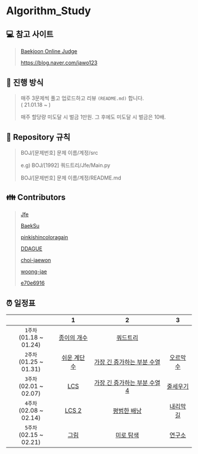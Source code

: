 # Algorithm_Study

## :computer: 참고 사이트
> [Baekjoon Online Judge](https://www.acmicpc.net/)
>
> https://blog.naver.com/jawo123

## :pushpin: 진행 방식
> 매주 3문제씩 풀고 업로드하고 리뷰 `(README.md)` 합니다.  
> ( 21.01.18 ~ )
>
> 매주 할당량 미도달 시 벌금 1만원. 그 후에도 미도달 시 벌금은 10배.

## :round_pushpin: Repository 규칙
> BOJ/[문제번호] 문제 이름/계정/src
> 
> e.g) BOJ/[1992] 쿼드트리/Jfe/Main.py
> 
> BOJ/[문제번호] 문제 이름/계정/README.md

## :family: Contributors
> [Jfe](https://github.com/Go-Jaecheol)
> 
> [BaekSu](https://github.com/SeongukBaek)
> 
> [pinkishincoloragain](https://github.com/pinkishincoloragain)
> 
> [DDAGUE](https://github.com/DDAGUE)
> 
> [choi-jaewon](https://github.com/choi-jaewon)
>
> [woong-jae](https://github.com/woong-jae)
> 
> [e70e6916](https://github.com/e70e6916)

## :alarm_clock: 일정표
||1|2|3|
|:---:|:---:|:---:|:---:|
|`1주차`<br> (01.18 ~ 01.24)|[종이의 개수](https://www.acmicpc.net/problem/1780)|[쿼드트리](https://www.acmicpc.net/problem/1992)||
|`2주차`<br> (01.25 ~ 01.31)|[쉬운 계단 수](https://www.acmicpc.net/problem/10844)|[가장 긴 증가하는 부분 수열](https://www.acmicpc.net/problem/11053)|[오르막 수](https://www.acmicpc.net/problem/11057)|
|`3주차`<br> (02.01 ~ 02.07)|[LCS](https://www.acmicpc.net/problem/9251)|[가장 긴 증가하는 부분 수열 4](https://www.acmicpc.net/problem/14002)|[줄세우기](https://www.acmicpc.net/problem/2631)|
|`4주차`<br> (02.08 ~ 02.14)|[LCS 2](https://www.acmicpc.net/problem/9252)|[평범한 배낭](https://www.acmicpc.net/problem/12865)|[내리막 길](https://www.acmicpc.net/problem/1520)|
|`5주차`<br> (02.15 ~ 02.21)|[그림](https://www.acmicpc.net/problem/1926)|[미로 탐색](https://www.acmicpc.net/problem/2178)|[연구소](https://www.acmicpc.net/problem/14502)|

